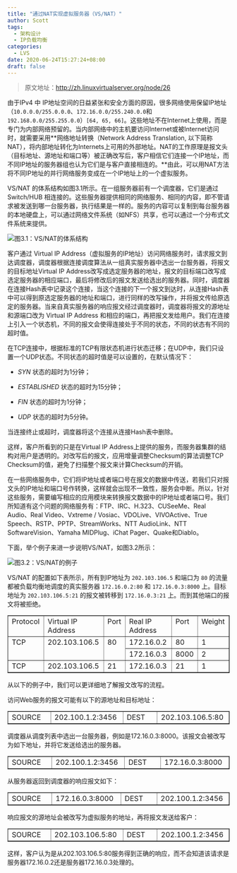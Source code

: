 ```yaml
---
title: "通过NAT实现虚拟服务器（VS/NAT）"
author: Scott
tags:
  - 架构设计
  - IP负载均衡
categories: 
  - LVS
date: 2020-06-24T15:27:24+08:00
draft: false
---
```


> 原文地址：http://zh.linuxvirtualserver.org/node/26

由于IPv4 中 IP地址空间的日益紧张和安全方面的原因，很多网络使用保留IP地址（`10.0.0.0/255.0.0.0`、`172.16.0.0/255.240.0.0`和`192.168.0.0/255.255.0.0`）`[64, 65, 66]`。这些地址不在Internet上使用，而是专门为内部网络预留的。当内部网络中的主机要访问Internet或被Internet访问时，就需要采用**网络地址转换（Network Address Translation, 以下简称NAT），将内部地址转化为Internets上可用的外部地址。NAT的工作原理是报文头（目标地址、源地址和端口等）被正确改写后，客户相信它们连接一个IP地址，而不同IP地址的服务器组也认为它们是与客户直接相连的。**由此，可以用NAT方法将不同IP地址的并行网络服务变成在一个IP地址上的一个虚拟服务。

VS/NAT 的体系结构如图3.1所示。在一组服务器前有一个调度器，它们是通过 Switch/HUB 相连接的。这些服务器提供相同的网络服务、相同的内容，即不管请求被发送到哪一台服务器，执行结果是一样的。服务的内容可以复制到每台服务器的本地硬盘上，可以通过网络文件系统（如NFS）共享，也可以通过一个分布式文件系统来提供。

![图3.1：VS/NAT的体系结构](https://blog-1252438081.cos.ap-shanghai.myqcloud.com/img/vs-nat.jpg)

客户通过 Virtual IP Address（虚拟服务的IP地址）访问网络服务时，请求报文到达调度器，调度器根据连接调度算法从一组真实服务器中选出一台服务器，将报文的目标地址Virtual IP Address改写成选定服务器的地址，报文的目标端口改写成选定服务器的相应端口，最后将修改后的报文发送给选出的服务器。同时，调度器在连接Hash表中记录这个连接，当这个连接的下一个报文到达时，从连接Hash表中可以得到原选定服务器的地址和端口，进行同样的改写操作，并将报文传给原选定的服务器。当来自真实服务器的响应报文经过调度器时，调度器将报文的源地址和源端口改为 Virtual IP Address 和相应的端口，再把报文发给用户。我们在连接上引入一个状态机，不同的报文会使得连接处于不同的状态，不同的状态有不同的超时值。

在TCP连接中，根据标准的TCP有限状态机进行状态迁移；在UDP中，我们只设置一个UDP状态。不同状态的超时值是可以设置的，在默认情况下：

* *SYN* 状态的超时为1分钟；

* *ESTABLISHED* 状态的超时为15分钟；

* *FIN* 状态的超时为1分钟；

* *UDP* 状态的超时为5分钟。


当连接终止或超时，调度器将这个连接从连接Hash表中删除。



这样，客户所看到的只是在Virtual IP Address上提供的服务，而服务器集群的结构对用户是透明的。对改写后的报文，应用增量调整Checksum的算法调整TCP Checksum的值，避免了扫描整个报文来计算Checksum的开销。

在一些网络服务中，它们将IP地址或者端口号在报文的数据中传送，若我们只对报文头的IP地址和端口号作转换，这样就会出现不一致性，服务会中断。所以，针对这些服务，需要编写相应的应用模块来转换报文数据中的IP地址或者端口号。我们所知道有这个问题的网络服务有：FTP、IRC、H.323、CUSeeMe、Real Audio、Real Video、Vxtreme / Vosiac、VDOLive、VIVOActive、True Speech、RSTP、PPTP、StreamWorks、NTT AudioLink、NTT SoftwareVision、Yamaha MIDPlug、iChat Pager、Quake和Diablo。



下面，举个例子来进一步说明VS/NAT，如图3.2所示：

![图3.2：VS/NAT的例子](https://blog-1252438081.cos.ap-shanghai.myqcloud.com/img/vs-nat-example.jpg)

VS/NAT 的配置如下表所示，所有到IP地址为 `202.103.106.5` 和端口为 `80` 的流量都被负载均衡地调度的真实服务器 `172.16.0.2:80` 和 `172.16.0.3:8000` 上。目标地址为 `202.103.106.5:21` 的报文被转移到 `172.16.0.3:21` 上。而到其他端口的报文将被拒绝。

<table border="1" cellpadding="0" cellspacing="0">
<tbody><tr><td valign="top" width="103"> Protocol </td>
<td valign="top" width="173"> Virtual IP Address </td>
<td valign="top" width="58"> Port </td>
<td valign="top" width="167"> Real IP Address </td>
<td valign="top" width="58"> Port </td>
<td valign="top" width="84"> Weight </td>
</tr><tr><td rowspan="2" valign="top" width="103"> TCP </td>
<td rowspan="2" valign="top" width="173"> 202.103.106.5 </td>
<td rowspan="2" valign="top" width="58"> 80 </td>
<td valign="top" width="167"> 172.16.0.2 </td>
<td valign="top" width="58"> 80 </td>
<td valign="top" width="84"> 1 </td>
</tr><tr><td valign="top" width="167"> 172.16.0.3 </td>
<td valign="top" width="58"> 8000 </td>
<td valign="top" width="84"> 2 </td>
</tr><tr><td valign="top" width="103"> TCP </td>
<td valign="top" width="173"> 202.103.106.5 </td>
<td valign="top" width="58"> 21 </td>
<td valign="top" width="167"> 172.16.0.3 </td>
<td valign="top" width="58"> 21 </td>
<td valign="top" width="84"> 1 </td>
</tr></tbody></table>
从以下的例子中，我们可以更详细地了解报文改写的流程。

访问Web服务的报文可能有以下的源地址和目标地址：

<table border="1" cellpadding="0" cellspacing="0"><tbody><tr><td valign="top" width="149"> SOURCE </td>
<td valign="top" width="175"> 202.100.1.2:3456 </td>
<td valign="top" width="158"> DEST </td>
<td valign="top" width="166"> 202.103.106.5:80 </td>
</tr></tbody></table>
调度器从调度列表中选出一台服务器，例如是172.16.0.3:8000。该报文会被改写为如下地址，并将它发送给选出的服务器。

<table border="1" cellpadding="0" cellspacing="0"><tbody><tr><td valign="top" width="149"> SOURCE </td>
<td valign="top" width="175"> 202.100.1.2:3456 </td>
<td valign="top" width="158"> DEST </td>
<td valign="top" width="166"> 172.16.0.3:8000 </td>
</tr></tbody></table>
从服务器返回到调度器的响应报文如下：

<table border="1" cellpadding="0" cellspacing="0"><tbody><tr><td valign="top" width="149"> SOURCE </td>
<td valign="top" width="175"> 172.16.0.3:8000 </td>
<td valign="top" width="158"> DEST </td>
<td valign="top" width="166"> 202.100.1.2:3456 </td>
</tr></tbody></table>
响应报文的源地址会被改写为虚拟服务的地址，再将报文发送给客户：

<table border="1" cellpadding="0" cellspacing="0"><tbody><tr><td valign="top" width="149"> SOURCE </td>
<td valign="top" width="175"> 202.103.106.5:80 </td>
<td valign="top" width="158"> DEST </td>
<td valign="top" width="166"> 202.100.1.2:3456 </td>
</tr></tbody></table>
这样，客户认为是从202.103.106.5:80服务得到正确的响应，而不会知道该请求是服务器172.16.0.2还是服务器172.16.0.3处理的。